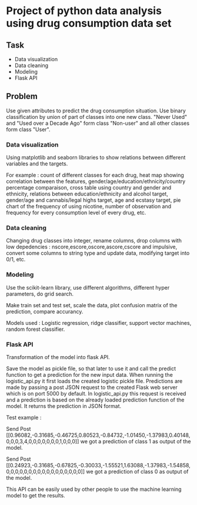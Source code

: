 # Project of python data analysis using drug consumption data set

## Task

* Data visualization
* Data cleaning
* Modeling
* Flask API

## Problem 
Use given attributes to predict the drug consumption situation. Use binary classification by union of part of classes into one new class. "Never Used" and "Used over a Decade Ago" form class "Non-user" and all other classes form class "User".

### Data visualization
Using matplotlib and seaborn libraries to show relations between different variables and the targets. 

For example : count of different classes for each drug, heat map showing correlation between the features, gender/age/education/ethnicity/country percentage comparaison, cross table using country and gender and ethnicity, relations between education/ethnicity and alcohol target, gender/age and cannabis/legal highs target, age and ecstasy target, pie chart of the frequency of using nicotine, number of observation and frequency for every consumption level of every drug, etc.

### Data cleaning 
Changing drug classes into integer, rename columns, drop columns with low depedencies : nscore,escore,oscore,ascore,cscore and impulsive, convert some columns to string type and update data, modifying target into 0/1, etc.

### Modeling
Use the scikit-learn library, use different algorithms, different
hyper parameters, do grid search.

Make train set and test set, scale the data, plot confusion matrix of the prediction, compare accurancy.

Models used : Logistic regression, ridge classifier, support vector machines, random forest classifier.

### Flask API
Transformation of the model into flask API. 

Save the model as pickle file, so that later to use it and call the predict function to get a prediction for the new input data. When running the logistic_api.py it first loads the created logistic pickle file. Predictions are made by passing a post JSON request to the created Flask web server which is on port 5000 by default. In logistic_api.py this request is received and a prediction is based on the already loaded prediction function of the model. It returns the prediction in JSON format.

Test example : 

Send Post [[0.96082,-0.31685,-0.46725,0.80523,-0.84732,-1.01450,-1.37983,0.40148,0,0,0,3,4,0,0,0,0,0,0,0,1,0,0,0]] we got a prediction of class 1 as output of the model. 

Send Post [[0.24923,-0.31685,-0.67825,-0.30033,-1.55521,1.63088,-1.37983,-1.54858,0,0,0,0,0,0,0,0,0,0,0,0,0,0,0,0,0]] we got a prediction of class 0 as output of the model. 

This API can be easily used by other people to use the machine learning model to get the results.

